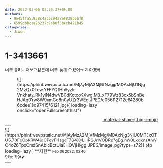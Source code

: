 ```yaml
---
date: 2022-02-06 02:39:37+09:00
authors:
  - 9e45ffa53938c42c0294a8e9839b5bf8
  - 6599dbbcaa26237c2ab0f3becb421b45
categories:
  - Jiwon
---
```


# 1-3413661

<div class="post-container" markdown="1">
<div class="content-container md-sidebar__scrollwrap" markdown="1">

너무 졸려.. 더보고싶은데 너무 늦게 오셨어ㅠ 자야겠어
<figure markdown="1">
![](https://phinf.wevpstatic.net/MjAyMjA2MjBfNzgg/MDAxNjU1Njg2MzQxOTcw.YFFYQfHhAyzlr-Vnkhaty_Rk1yiN4dwVBOdKctcoKXwg.MB_xF79Wz83oxSbSnBeHJAg0Yw8W9umGo8nGyUZr3WEg.JPEG/c056f12712e64280b6cdee18d9741576121.jpg){ loading=lazy onclick="openFullscreen(this)"}
</figure>


</div>
</div>

<div style="text-align: right;" markdown="1">
<a href="https://weverse.io/fromis9/fanpost/1-3413661" style="text-align: right;">:material-share:{.big-emoji}</a>
</div>
---

<div class="comments-container md-sidebar__scrollwrap" markdown="1">
<div class="comment" markdown="1">
<div class='id-container' markdown="1">
![](https://phinf.wevpstatic.net/MjAyMzA2MjVfMzMg/MDAxNjg3NjU0MTExOTU5.7GFeCpkRW4jdCPevFi1sgeF7S4XyLHRSJr1VOBRp7gEg.mY0LxqknzXmYC4oZ6TpxCmdSnAbldBctUiaEHQVjHkgg.JPEG/image.jpg?type=s72){ pfp loading=lazy }
**<span class="artist">지원</span>** <small>Feb 06 2022, 02:40</small><br>
</div>
<div class='comment-body' markdown="1">
언눙 자욤💕
</div>
</div>
</div>
---
